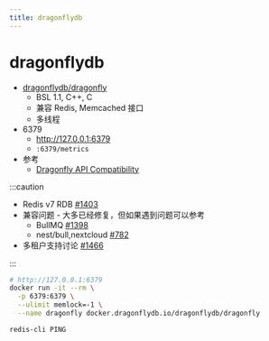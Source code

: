 ```yaml
---
title: dragonflydb
---
```


# dragonflydb

- [dragonflydb/dragonfly](https://github.com/dragonflydb/dragonfly)
  - BSL 1.1, C++, C
  - 兼容 Redis, Memcached 接口
  - 多线程
- 6379
  - http://127.0.0.1:6379
  - `:6379/metrics`
- 参考
  - [Dragonfly API Compatibility](https://www.dragonflydb.io/docs/command-reference/compatibility)

:::caution

- Redis v7 RDB [#1403](https://github.com/dragonflydb/dragonfly/issues/1403)
- 兼容问题 - 大多已经修复，但如果遇到问题可以参考
  - BullMQ [#1398](https://github.com/dragonflydb/dragonfly/issues/1398)
  - nest/bull,nextcloud [#782](https://github.com/dragonflydb/dragonfly/issues/782)
- 多租户支持讨论 [#1466](https://github.com/dragonflydb/dragonfly/discussions/1466)

:::


```bash
# http://127.0.0.1:6379
docker run -it --rm \
  -p 6379:6379 \
  --ulimit memlock=-1 \
  --name dragonfly docker.dragonflydb.io/dragonflydb/dragonfly

redis-cli PING
```
